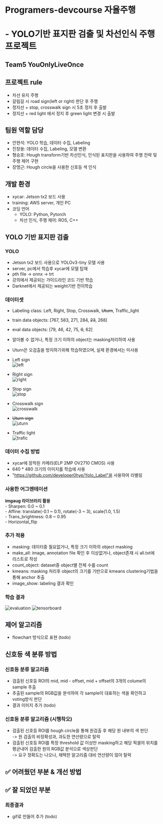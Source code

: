 # Programers-devcourse 자율주행
# - YOLO기반 표지판 검출 및 차선인식 주행 프로젝트  

## Team5 YouOnlyLiveOnce
## 프로젝트 rule
- 차선 유지 주행
- 갈림길 시 road sign(left or right) 판단 후 주행
- 정지선 + stop, crosswalk sign 시 5초 정지 후 출발
- 정지선 + red light 에서 정지 후 green light 변경 시 출발

## 팀원 역할 담당
- 안현석: YOLO 학습, 데이터 수집, Labeling
- 진창용: 데이터 수집, Labeling, 모델 변환
- 형승호: Hough transform기반 차선인식, 인식된 표지판을 사용하여 주행 전략 및 주행 제어 구현
- 장명근: Hough circle을 사용한 신호등 색 인식 

## 개발 환경
- xycar: Jetson tx2 보드 사용
- training: AWS server, 개인 PC
- 코딩 언어
  - YOLO: Python, Pytorch
  - 차선 인식, 주행 제어: ROS, C++

## YOLO 기반 표지판 검출
### YOLO
- Jetson tx2 보드 사용으로 YOLOv3-tiny 모델 사용
- server, pc에서 학습후 xycar에 모델 탑재
- pth file -> onnx -> trt
- 강의에서 제공되는 가이드라인 코드 기반 학습
- Darknet에서 제공되는 weight기반 전이학습

### 데이터셋
- Labeling class: Left, Right, Stop, Crosswalk, ~~Uturn~~, Traffic_light  
- train data objects: [767, 583, 271, 284, ~~23~~, 268]  
- eval data objects: [79, 46, 42, 75, ~~0~~, 62]   
- 알아볼 수 없거나, 특정 크기 이하의 object는 masking처리하여 사용  
- Uturn은 오검출을 방지하기위해 학습하였으며, 실제 환경에서는 미사용
- Left sign  
![left](https://user-images.githubusercontent.com/42567320/215160123-76c039d4-3ebb-41cb-a5da-c167fa74ff71.png)

- Right sign  
![right](https://user-images.githubusercontent.com/42567320/215160139-0e901690-72b8-41a5-8b06-e89b47acccc4.png)

- Stop sign  
![stop](https://user-images.githubusercontent.com/42567320/215160166-0289b56f-b245-4d65-a0d2-ade6162c8e47.png)

- Crosswalk sign  
![crosswalk](https://user-images.githubusercontent.com/42567320/215160219-b6f91f9b-95b8-4e37-b521-284584e2547c.png)

- ~~Uturn sign~~  
![uturn](https://user-images.githubusercontent.com/42567320/215160241-20824526-6971-417d-9cfb-fc4af4080829.png)

- Traffic light  
![trafic](https://user-images.githubusercontent.com/42567320/215160258-60707c09-f568-4c56-a6a9-d4e75a14a182.png)


### 데이터 수집 방법
- xycar에 장착된 카메라(ELP 2MP OV2710 CMOS) 사용
- 640 * 480 크기의 이미지를 학습에 사용
- "https://github.com/developer0hye/Yolo_Label"을 사용하여 라벨링 

### 사용한 어그멘테이션  
  **imgaug 라이브러리 활용**  
    - Sharpen: 0.0 ~ 0.1  
    - Affine: translate(-0.1 ~ 0.1), rotate(-3 ~ 3), scale(1.0, 1.5)  
    - Trans_brightness: 0.8 ~ 0.95  
    - Horizontal_flip  

### 추가 적용
- masking: 데이터중 필요없거나, 특정 크기 이하의 object masking  
- make_all: image, annotation file 확인 후 이상없거나, object존재 시 all.txt에 리스트로 작성   
- count_object: dataset중 object별 전체 수를 count  
- kmeans: masking 처리후 object의 크기를 기반으로 kmeans clustering기법을 통해 anchor 추출  
- image_show: labeling 결과 확인  


### 학습 결과
![evaluation](https://user-images.githubusercontent.com/42567320/215160737-7ac445b2-d397-4769-8892-e00396903fb9.png)
![tensorboard](https://user-images.githubusercontent.com/42567320/215160297-05a0b4e5-a69b-4125-8534-ca884e95c5f3.png)

## 제어 알고리즘
- flowchart 방식으로 표현 (todo)

## 신호등 색 분류 방법
### 신호등 분류 알고리즘
- 검출된 신호등 ROI의 mid, mid - offset, mid + offset의 3개의 colume의 sample 추출  
- 추출된 sample의 RGB값을 분석하여 각 sample이 대표하는 색을 확인하고 voting방식 판단  
- 결과 이미지 추가 (todo)

### 신호등 분류 알고리즘 (시행착오)
- 검출된 신호등 ROI를 hough circle을 통해 원검출 후 해당 원 내부의 색 판단  
  -> 원 검출의 비정확성과, 과도한 연산량으로 탈락 
- 검출된 신호등 ROI를 특정 threshold 값 이상만 masking하고 해당 픽셀의 위치를 평균내어 검출한 원의 RGB값 분석으로 색상판단  
  -> 요구 정확도는 나오나, 채택한 알고리즘 대비 연산량이 많아 탈락

## **✅ 어려웠던 부분 & 개선 방법**
## **✅ 잘 되었던 부분**

### 최종결과
 - gif로 만들어 추가 (todo)
